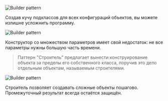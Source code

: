 ![Builder pattern](https://refactoring.guru/images/patterns/diagrams/builder/problem1.png)

Создав кучу подклассов для всех конфигураций объектов, вы можете излишне усложнить программу.

![Builder pattern](https://refactoring.guru/images/patterns/diagrams/builder/problem2.png)

Конструктор со множеством параметров имеет свой недостаток: не все параметры нужны большую часть времени.

>Паттерн "Строитель" предлагает вынести конструирование объекта за пределы его собственного класса, поручив это дело отдельным объектам, называемым строителями.

![Builder pattern](https://refactoring.guru/images/patterns/diagrams/builder/solution1.png)

Строитель позволяет создавать сложные объекты пошагово. Промежуточный результат всегда остаётся защищён.